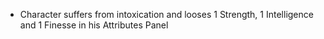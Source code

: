 - Character suffers from intoxication and looses 1 Strength, 1 Intelligence and 1 Finesse in his Attributes Panel